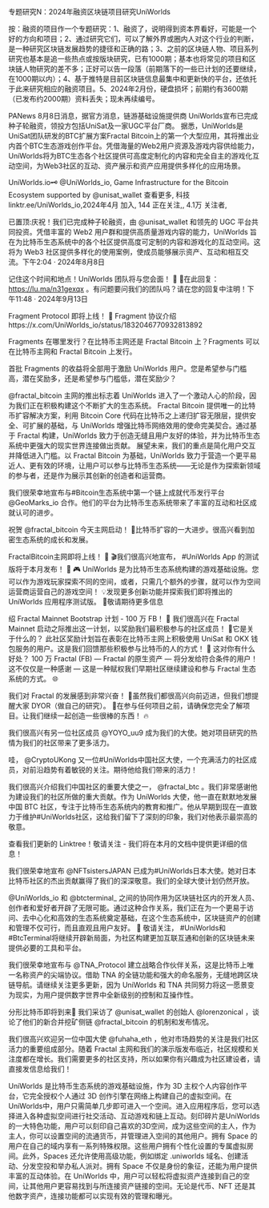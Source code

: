 专题研究N：2024年融资区块链项目研究UniWorlds


按：融资的项目作一个专题研究：1、融资了，说明得到资本界看好，可能是一个好的方向和项目；2、通过研究它们，可以了解外界或圈内人对这个行业的判断，是一种研究区块链发展趋势的捷径和正确的路；3、之前的区块链人物、项目系列研究也基本是追一些热点或按版块研究，已有1000期；基本也将常见的项目和区块链人物研究的差不多；正好可以告一段落（前期落下的一些已计划的还要继续，在1000期以内）；4、基于推特是目前区块链信息最集中和更新快的平台，还依托于此来研究相应的融资项目。5、2024年2月份，硬盘损坏；前期约有3600期（已发布约2000期）资料丢失；现未再续编号。

PANews 8月8日消息，据官方消息，链游基础设施提供商 UniWorlds宣布已完成种子轮融资，领投方包括UniSat及一家UGC平台厂商。
据悉，UniWorlds是UniSat团队研发的BTC扩展方案Fractal Bitcoin上的第一个大型应用，其将推出业内首个BTC生态游戏创作平台。凭借海量的Web2用户资源及游戏内容供给能力，UniWorlds将为BTC生态各个社区提供可高度定制化的内容和完全自主的游戏化互动空间，为Web3社区的互动、资产展示和资产应用提供多样化的应用场景。

UniWorlds.io🗝
@UniWorlds_io,
Game Infrastructure for the Bitcoin Ecosystem
supported by 
@unisat_wallet
查看更多,
科技linktr.ee/UniWorlds_io,2024年4月 加入,
144 正在关注,,
4.1万 关注者,


已置顶:庆祝！我们已完成种子轮融资，由
@unisat_wallet
和领先的 UGC 平台共同投资。凭借丰富的 Web2 用户群和提供高质量游戏内容的能力，UniWorlds 旨在为比特币生态系统中的各个社区提供高度可定制的内容和游戏化的互动空间。这将为 Web3 社区提供多样化的使用案例，使成员能够展示资产、互动和相互交流。下午2:04 · 2024年8月8日

记住这个时间和地点！UniWorlds 团队将与您会面！ 🥃
🎫在此回复： https://lu.ma/n31gexqx 。有问题要问我们的团队吗？请在您的回复中注明！下午11:48 · 2024年9月13日

Fragment Protocol 即将上线！
📖 Fragment 协议介绍https://x.com/UniWorlds_io/status/1832046770932813892

Fragments 在哪里发行？在比特币主网还是 Fractal Bitcoin 上？Fragments 可以在比特币主网和 Fractal Bitcoin 上发行。

首批 Fragments 的收益将全部用于激励 UniWorlds 用户。您是希望参与门槛高，潜在奖励多，还是希望参与门槛低，潜在奖励少？

@fractal_bitcoin
主网的推出标志着 UniWorlds 进入了一个激动人心的阶段，因为我们正在积极构建这个不断扩大的生态系统。
Fractal Bitcoin 提供唯一的比特币扩容解决方案，利用 Bitcoin Core 代码在比特币之上递归扩容无限层，提供安全、可扩展的基础，与 UniWorlds 增强比特币网络效用的使命完美契合。通过基于 Fractal 构建，UniWorlds 致力于创造无缝且用户友好的体验，并为比特币生态系统中更强大的现实世界连接做出贡献。
展望未来，我们的重点是简化用户交互并降低进入门槛。以 Fractal Bitcoin 为基础，UniWorlds 致力于营造一个更平易近人、更有效的环境，让用户可以参与比特币生态系统——无论是作为探索新领域的参与者，还是作为展示其创新的创造者和运营商。

我们很荣幸地宣布与#Bitcoin生态系统中第一个链上成就代币发行平台
@GeoMarks_io
合作。他们的平台为比特币生态系统带来了丰富的互动和社区成就认可的进步。

祝贺
@fractal_bitcoin
今天主网启动！
🎉比特币扩容的一大进步。很高兴看到加密生态系统的成长和发展。

FractalBitcoin主网即将上线！ 🎉
🎬我们很高兴地宣布， #UniWorlds App 的测试版将于本月发布！ 🎊
🎮 UniWorlds 是为比特币生态系统构建的游戏基础设施。您可以作为游戏玩家探索不同的空间，或者，只需几个额外的步骤，就可以作为空间运营商运营自己的游戏空间！
💡发现更多创新功能并探索我们即将推出的 UniWorlds 应用程序测试版。
🤝敬请期待更多信息

绍 Fractal Mainnet Bootstrap 计划 - 100 万 FB！ 🚀
我们很高兴在 Fractal Mainnet 启动之际推出这一计划，以奖励我们最积极参与的社区成员！ 🎉它是关于什么的？
此社区奖励计划旨在表彰在比特币主网上积极使用 UniSat 和 OKX 钱包服务的用户。这是我们回馈那些积极参与比特币的人的方式！ 🙌
这对你有什么好处？
100 万 Fractal (FB) — Fractal 的原生资产 — 将分发给符合条件的用户！这不仅仅是一种感谢 — 这是一种赋权我们早期社区继续建设和参与 Fractal 生态系统的方式。 🌐

我们对 Fractal 的发展感到非常兴奋！ 🚀虽然我们都很高兴向前迈进，但我们想提醒大家 DYOR（做自己的研究）。 🔰在参与任何项目之前，请确保您完全了解项目。让我们继续一起创造一些很棒的东西！ 🔥

我们很高兴有另一位社区成员
@YOYO_uu9
成为我们的大使。她对项目研究的热情为我们的社区带来了更多活力。

哇， 
@CryptoUKong
又一位#UniWorlds中国社区大使，一个充满活力的社区成员，对前沿趋势有着敏锐的关注。期待他给我们带来的活力！

我们很高兴介绍我们中国社区的重要大使之一， 
@fractal_btc
 。我们非常感谢他为建设我们的社区所做的重大贡献。作为 UniWorlds 大使，他一直在默默地发展中国 BTC 社区，专注于比特币生态系统内的教育和推广。他从早期到现在一直致力于维护#UniWorlds社区，这给我们留下了深刻的印象，我们对他表示最崇高的敬意。

查看我们更新的 Linktree！敬请关注 - 我们将在本月的文档中提供更详细的信息！

我们很荣幸地宣布
@NFTsistersJAPAN
已成为#UniWorlds日本大使。她对日本比特币社区的杰出贡献赢得了我们的深深敬意。我们的全球大使计划仍然开放。

@UniWorlds_io
和
@btcterminal_
之间的协同作用为区块链社区内的开发人员、创作者和爱好者开辟了无限可能。通过这种合作关系，我们正在为一个更易于访问、去中心化和高效的生态系统奠定基础，在这个生态系统中，区块链资产的创建和管理不仅可行，而且直观且用户友好。 🤝
敬请关注， #UniWorlds和#BtcTerminal将继续开辟新局面，为社区构建更加互联互通和创新的区块链未来提供必要的工具和平台。

我们很荣幸地宣布与
@TNA_Protocol
建立战略合作伙伴关系，这是比特币上唯一名称资产的尖端协议。借助 TNA 的全链功能和强大的命名服务，无缝地跨区块链导航。请继续关注更多更新，因为 UniWorlds 和 TNA 共同努力将这一愿景变为现实，为用户提供数字世界中全新级别的控制和互操作性。

分形比特币即将到来🐚
我们采访了
@unisat_wallet
的创始人
@lorenzonical
 ，谈论了他们的新合并挖矿侧链
@fractal_bitcoin
的机制和发布情况。

我们很高兴欢迎另一位中国大使
@fuhaha_eth
 ，他对市场趋势的关注是我们社区活力的重要组成部分。随着 Fractal 主网和我们的演示版发布临近，社区规模和关注度都在增长。我们需要更多的社区支持，所以如果你有兴趣成为社区建设者，请直接发信息给我们！

UniWorlds 是比特币生态系统的游戏基础设施，作为 3D 主权个人内容创作平台，它完全授权个人通过 3D 创作引擎在网络上构建自己的虚拟空间。在UniWorlds中，用户只需简单几步即可进入一个空间。进入应用程序后，您可以选择进入各种虚拟空间进行社交活动、互动游戏和链上互动。刻印碎片是UniWorlds的一大特色功能，用户可以刻印自己喜欢的3D空间，成为这些空间的主人，作为主人，你可以设置空间的流通货币，并管理进入空间的其他用户。拥有 Space 的用户在自己的域内享有一系列特殊权限。这些用户拥有个性化设置的专属虚拟房间。此外，Spaces 还允许使用高级功能，例如绑定 .uniworlds 域名、创建活动、分发空投和举办私人派对。拥有 Space 不仅是身份的象征，还能为用户提供丰富的互动体验。在 UniWorlds 中，用户可以轻松将虚拟资产连接到自己的空间，让其他用户更容易找到与所连接资产链接的空间。无论是代币、NFT 还是其他数字资产，连接功能都可以实现有效的管理和曝光。